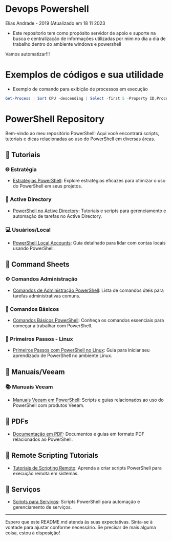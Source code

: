 # Devops Powershell

Elias Andrade - 2019 (Atualizado em 18 11 2023

- Este reposítorio tem como propósito servidor de apoio e suporte na busca e centralização de informações utilizadas por mim no dia  a dia de trabalho dentro do ambiente windows e powershell


Vamos automatizar!!! 

# Exemplos de códigos e sua utilidade

- Exemplo de comando para exibição de processos em execução

```powershell
Get-Process | Sort CPU -descending | Select -first 5 -Property ID,ProcessName,CPU | format-table -autosize
``` 
# PowerShell Repository

Bem-vindo ao meu repositório PowerShell! Aqui você encontrará scripts, tutoriais e dicas relacionadas ao uso do PowerShell em diversas áreas.

## 📁 Tutoriais

### 🌐 Estratégia

- [Estratégias PowerShell](Tutoriais/Estratégia/README.md): Explore estratégias eficazes para otimizar o uso do PowerShell em seus projetos.

### 🔐 Active Directory

- [PowerShell no Active Directory](Tutoriais/Active%20Directory/README.md): Tutoriais e scripts para gerenciamento e automação de tarefas no Active Directory.

### 💻 Usuários/Local

- [PowerShell Local Accounts](Tutoriais/Usuários/Local/README.md): Guia detalhado para lidar com contas locais usando PowerShell.

## 📁 Command Sheets

### ⚙️ Comandos Administração

- [Comandos de Administração PowerShell](Command%20Sheets/Administração/README.md): Lista de comandos úteis para tarefas administrativas comuns.

### 📘 Comandos Básicos

- [Comandos Básicos PowerShell](Command%20Sheets/Básicos/README.md): Conheça os comandos essenciais para começar a trabalhar com PowerShell.

### 🚀 Primeiros Passos - Linux

- [Primeiros Passos com PowerShell no Linux](Command%20Sheets/Primeiros%20Passos/Linux/README.md): Guia para iniciar seu aprendizado de PowerShell no ambiente Linux.

## 📁 Manuais/Veeam

### 📚 Manuais Veeam

- [Manuais Veeam em PowerShell](Manuais/Veeam/README.md): Scripts e guias relacionados ao uso do PowerShell com produtos Veeam.

## 📁 PDFs

- [Documentação em PDF](PDFs/README.md): Documentos e guias em formato PDF relacionados ao PowerShell.

## 📁 Remote Scripting Tutorials

- [Tutoriais de Scripting Remoto](Remote%20Scripting%20Tutorials/README.md): Aprenda a criar scripts PowerShell para execução remota em sistemas.

## 📁 Serviços

- [Scripts para Serviços](Serviços/README.md): Scripts PowerShell para automação e gerenciamento de serviços.

---

Espero que este README.md atenda às suas expectativas. Sinta-se à vontade para ajustar conforme necessário. Se precisar de mais alguma coisa, estou à disposição!
